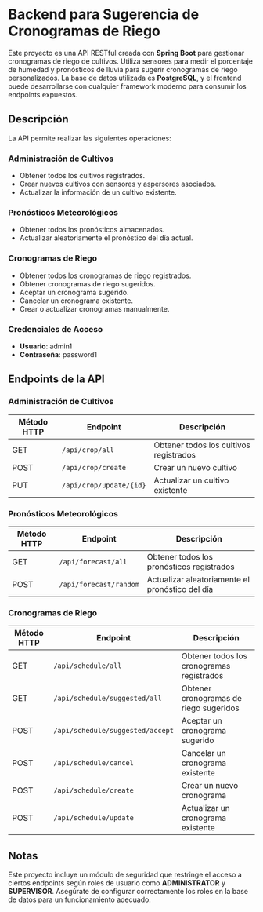 
# Backend para Sugerencia de Cronogramas de Riego

Este proyecto es una API RESTful creada con **Spring Boot** para gestionar cronogramas de riego de cultivos. Utiliza sensores para medir el porcentaje de humedad y pronósticos de lluvia para sugerir cronogramas de riego personalizados. La base de datos utilizada es **PostgreSQL**, y el frontend puede desarrollarse con cualquier framework moderno para consumir los endpoints expuestos.

## Descripción

La API permite realizar las siguientes operaciones:

### Administración de Cultivos
- Obtener todos los cultivos registrados.
- Crear nuevos cultivos con sensores y aspersores asociados.
- Actualizar la información de un cultivo existente.

### Pronósticos Meteorológicos
- Obtener todos los pronósticos almacenados.
- Actualizar aleatoriamente el pronóstico del día actual.

### Cronogramas de Riego
- Obtener todos los cronogramas de riego registrados.
- Obtener cronogramas de riego sugeridos.
- Aceptar un cronograma sugerido.
- Cancelar un cronograma existente.
- Crear o actualizar cronogramas manualmente.

### Credenciales de Acceso

- **Usuario**: admin1
- **Contraseña**: password1

## Endpoints de la API

### Administración de Cultivos

| Método HTTP | Endpoint               | Descripción                                   |
|-------------|------------------------|-----------------------------------------------|
| GET         | `/api/crop/all`        | Obtener todos los cultivos registrados        |
| POST        | `/api/crop/create`     | Crear un nuevo cultivo                        |
| PUT         | `/api/crop/update/{id}`| Actualizar un cultivo existente               |

### Pronósticos Meteorológicos

| Método HTTP | Endpoint                | Descripción                                       |
|-------------|--------------------------|---------------------------------------------------|
| GET         | `/api/forecast/all`      | Obtener todos los pronósticos registrados         |
| POST        | `/api/forecast/random`   | Actualizar aleatoriamente el pronóstico del día   |

### Cronogramas de Riego

| Método HTTP | Endpoint                         | Descripción                                         |
|-------------|----------------------------------|-----------------------------------------------------|
| GET         | `/api/schedule/all`              | Obtener todos los cronogramas registrados          |
| GET         | `/api/schedule/suggested/all`    | Obtener cronogramas de riego sugeridos             |
| POST        | `/api/schedule/suggested/accept` | Aceptar un cronograma sugerido                     |
| POST        | `/api/schedule/cancel`           | Cancelar un cronograma existente                   |
| POST        | `/api/schedule/create`           | Crear un nuevo cronograma                          |
| POST        | `/api/schedule/update`           | Actualizar un cronograma existente                 |

## Notas

Este proyecto incluye un módulo de seguridad que restringe el acceso a ciertos endpoints según roles de usuario como **ADMINISTRATOR** y **SUPERVISOR**. Asegúrate de configurar correctamente los roles en la base de datos para un funcionamiento adecuado.
